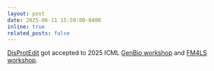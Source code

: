 ```yaml
---
layout: post
date: 2025-06-11 15:59:00-0400
inline: true
related_posts: false
---
```


[DisProtEdit](https://github.com/TIGER-AI-Lab/DisProtEdit) got accepted to 2025 ICML [GenBio workshop](https://genbio-workshop.github.io/2025/) and [FM4LS workshop](https://fm4ls.github.io/).

